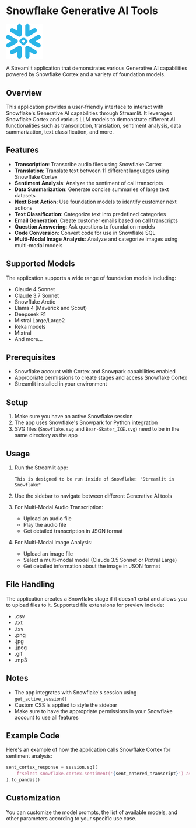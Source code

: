 # Snowflake Generative AI Tools

<img src="Snowflake.svg" width="100">

A Streamlit application that demonstrates various Generative AI capabilities powered by Snowflake Cortex and a variety of foundation models.

## Overview

This application provides a user-friendly interface to interact with Snowflake's Generative AI capabilities through Streamlit. It leverages Snowflake Cortex and various LLM models to demonstrate different AI functionalities such as transcription, translation, sentiment analysis, data summarization, text classification, and more.

## Features

- **Transcription**: Transcribe audio files using Snowflake Cortex
- **Translation**: Translate text between 11 different languages using Snowflake Cortex
- **Sentiment Analysis**: Analyze the sentiment of call transcripts
- **Data Summarization**: Generate concise summaries of large text datasets
- **Next Best Action**: Use foundation models to identify customer next actions
- **Text Classification**: Categorize text into predefined categories
- **Email Generation**: Create customer emails based on call transcripts
- **Question Answering**: Ask questions to foundation models
- **Code Conversion**: Convert code for use in Snowflake SQL
- **Multi-Modal Image Analysis**: Analyze and categorize images using multi-modal models

## Supported Models

The application supports a wide range of foundation models including:

- Claude 4 Sonnet
- Claude 3.7 Sonnet
- Snowflake Arctic
- Llama 4 (Maverick and Scout)
- Deepseek R1
- Mistral Large/Large2
- Reka models
- Mixtral
- And more...

## Prerequisites

- Snowflake account with Cortex and Snowpark capabilities enabled
- Appropriate permissions to create stages and access Snowflake Cortex
- Streamlit installed in your environment

## Setup

1. Make sure you have an active Snowflake session
2. The app uses Snowflake's Snowpark for Python integration
3. SVG files (`Snowflake.svg` and `Bear-Skater_ICE.svg`) need to be in the same directory as the app

## Usage

1. Run the Streamlit app:
   ```
   This is designed to be run inside of Snowflake: "Streamlit in Snowflake"
   ```

2. Use the sidebar to navigate between different Generative AI tools

3. For Multi-Modal Audio Transcription:
   - Upload an audio file
   - Play the audio file
   - Get detailed transcription in JSON format

4. For Multi-Modal Image Analysis:
   - Upload an image file
   - Select a multi-modal model (Claude 3.5 Sonnet or Pixtral Large)
   - Get detailed information about the image in JSON format

## File Handling

The application creates a Snowflake stage if it doesn't exist and allows you to upload files to it. Supported file extensions for preview include:
- .csv
- .txt
- .tsv
- .png
- .jpg
- .jpeg
- .gif
- .mp3

## Notes

- The app integrates with Snowflake's session using `get_active_session()`
- Custom CSS is applied to style the sidebar
- Make sure to have the appropriate permissions in your Snowflake account to use all features

## Example Code

Here's an example of how the application calls Snowflake Cortex for sentiment analysis:

```python
sent_cortex_response = session.sql(
    f"select snowflake.cortex.sentiment('{sent_entered_transcript}') as sentiment"
).to_pandas()
```

## Customization

You can customize the model prompts, the list of available models, and other parameters according to your specific use case.


